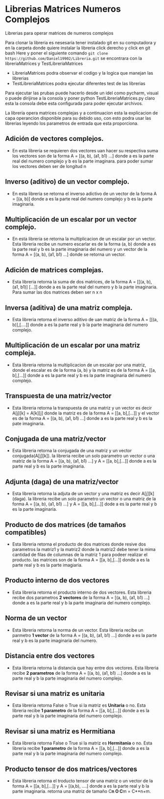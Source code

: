 # Librerias Matrices Numeros Complejos

Librerias para operar matrices de numeros complejos


Para clonar la libreria es nesesaria tener instalado git en su computadora y en la carpeta donde quiere instalar la libreria click derecho y click en git bash Here y poner el siguiente comando `git clone https://github.com/Daniel19902/Libreria.git`
se encontrara con la libreriaMatrices y TestLibreriaMatrices
* LibreriaMatrices podra observar el codigo y la logica que manejan las librerias
* TestLibreriaMatrices podra ejecutar diferentes test de las librerias

Para ejecutar las prubas puede hacerlo desde un idel como pycharm, visual o puede dirijirse a la consola y poner python TestLibreriaMatrices.py claro esta la consola debe esta configurada para poder ejecutar archivos. 

La libreria opera matrices complejas y a continuacion esta la explicacion de capa operancion disponible para su debido uso, con esto podra usar las librerias leyendo los parametros de entrada que esta proporciona.

## Adición de vectores complejos.

* En esta libreria se requieren dos vectores uan hacer su respectiva suma
los vectores son de la forma A = [(a, b), (a1, b1) ...] donde a es la parte real del numero complejo 
y b es la parte imaginara. para poder sumar los vectores deben ser de longitud n

## Inverso (aditivo) de un vector complejo.

* En esta libreria se retorna el inverso adictivo de un vector de la forma A = [(a, b)] donde
a es la parte real del numero complejo y b es la parte imaginaria.

## Multiplicación de un escalar por un vector complejo.

* En esta libreria se retorna la multiplicacion de un escalar por un vector. Esta libreria recibe
un numero escarlar es de la forma (a, b) donde a es la parte real y b es la parte imaginaria del numero y
un vector de la forma A = [(a, b), (a1, b1) ...] donde se retorna un vector.

## Adición de matrices complejas.

* Esta libreria retorna la suma de dos matrices, de la forma A =  [[(a, b), (a1, b1)] [...]] donde a es la parte real
del numero y b la parte imaginaria. Para sumar las dos matrices deben ser n x n

## Inversa (aditiva) de una matriz compleja.

* Esta libreria retorna el inverso aditivo de uan matriz de la forma A = [[(a, b)],[....]] donde a es la parte real y b
la parte imaginaria del numero complejo.

## Multiplicación de un escalar por una matriz compleja.

* Esta libreria retorna la multiplicacion de un escalar por una matriz, donde el escalar es de la forma
(a, b) y la matriz es de la forma A = [[a, b],[...]] donde a es la parte real y b es la parte imaginaria del
numero complejo.

## Transpuesta de una matriz/vector

* Esta libreria retorna la transpuesta de una matriz y un vector es decir A[j][k] = A[k][j] donde la matriz 
es de la forma  A = [[a, b],[...]] y el vector es de la forma  A = [(a, b), (a1, b1) ...] donde a es la parte real 
y b es la pate imaginaria.

## Conjugada de una matriz/vector

* Esta libreria retorna la conjugada de una matriz y un vector conjugada(A[j][k]). la libreria
recibe un solo parametro un vector o una matriz de la forma A = [(a, b), (a1, b1) ...]  y A = [[a, b],[...]] donde
a es la parte real y b es la parte imaginaria.

## Adjunta (daga) de una matriz/vector

* Esta libreria retorna la adjuta de un vector y una matriz es decir A[j][k] (daga). la libreria 
recibe un solo parametro un vector o una matriz de la forma A = [(a, b), (a1, b1) ...] y A = [[a, b],[...]] dode
a es la parte real y b es la parte imaginaria.

## Producto de dos matrices (de tamaños compatibles)

* Esta libreria retorna el producto de dos matrices donde resive dos parametros la
matriz1 y la matriz2 donde la matriz2 debe tener la mima cantidad de filas de columnas de la matriz 1
para podeer realizar el producto. las matrices son de la forma  A = [[a, b],[...]] donde a es la parte
real y b es la parte imagiaria.

## Producto interno de dos vectores

* Esta libreria retorna el producto interno de dos vectores. Esta libreria recibe dos parametros **2 vectores**
de la forma A = [(a, b), (a1, b1) ...] donde a es la parte real y b la parte imaginaria del numero complejo.

## Norma de un vector

* Esta libreria retorna la norma de un vector. Esta libreria recibe un parmetro **1 vector** de la forma
A = [(a, b), (a1, b1) ...] donde a es la parte real y b es la parte imaginaria del numero.

## Distancia entre dos vectores

* Esta libreria retorna la distancia que hay entre dos vectores. Esta libreria recibe **2 parametros** de la forma
A = [(a, b), (a1, b1) ...] donde a es la parte real y b la parte imaginaria del numero complejo.

## Revisar si una matriz es unitaria

* Esta libreria retorna False o True si la matriz es **Unitaria** o no. Esta libreria recibe **1 parametro** de la forma
 A = [[a, b],[...]] donde a es la parte real y b la parte imaginaria del numero complejo.
 
 ## Revisar si una matriz es Hermitiana
 
* Esta libreria retorna False o True si la matriz es **Hermitania** o no. Esta libreria recibe **1 parametro** de la forma
A = [[a, b],[...]] donde a es la parte real y b la parte imaginaria del numero complejo.

## Producto tensor de dos matrices/vectores

* Esta libreria retorna el troducto tensor de una matriz o un vector de la forma  A = [[a, b],[...]] y A = [(a,b), ....] donde
a es la parte real y b la parte imaginaria. retorna una matriz de tamaño C**n O C**m = C**n+m.


